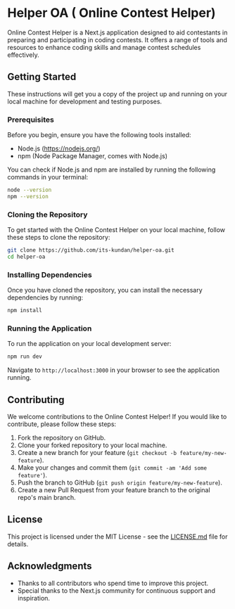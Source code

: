 

# Helper OA ( Online Contest Helper)

Online Contest Helper is a Next.js application designed to aid contestants in preparing and participating in coding contests. It offers a range of tools and resources to enhance coding skills and manage contest schedules effectively.

## Getting Started

These instructions will get you a copy of the project up and running on your local machine for development and testing purposes.

### Prerequisites

Before you begin, ensure you have the following tools installed:
- Node.js (https://nodejs.org/)
- npm (Node Package Manager, comes with Node.js)

You can check if Node.js and npm are installed by running the following commands in your terminal:

```bash
node --version
npm --version
```

### Cloning the Repository

To get started with the Online Contest Helper on your local machine, follow these steps to clone the repository:

```bash
git clone https://github.com/its-kundan/helper-oa.git
cd helper-oa
```

### Installing Dependencies

Once you have cloned the repository, you can install the necessary dependencies by running:

```bash
npm install
```

### Running the Application

To run the application on your local development server:

```bash
npm run dev
```

Navigate to `http://localhost:3000` in your browser to see the application running.

## Contributing

We welcome contributions to the Online Contest Helper! If you would like to contribute, please follow these steps:

1. Fork the repository on GitHub.
2. Clone your forked repository to your local machine.
3. Create a new branch for your feature (`git checkout -b feature/my-new-feature`).
4. Make your changes and commit them (`git commit -am 'Add some feature'`).
5. Push the branch to GitHub (`git push origin feature/my-new-feature`).
6. Create a new Pull Request from your feature branch to the original repo's main branch.

## License

This project is licensed under the MIT License - see the [LICENSE.md](LICENSE) file for details.

## Acknowledgments

- Thanks to all contributors who spend time to improve this project.
- Special thanks to the Next.js community for continuous support and inspiration.

```

